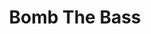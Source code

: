 ---
title: "Bomb The Bass"
summary: "Bomb the Bass is an electronic music alias of English musician and producer Timothy Simenon.As a name, Bomb the Bass came from Simenon's approach to collaging and mixing sounds whilst DJing in the mid- to late 1980s; he says \"samples were either scratched in live or sampled and looped on top of the rhythm section. So the concept was one of bombing the bass line with different ideas, with a collage of sounds. Bombing was a graffiti term for writing, like people would 'bomb' trains or whatever.\""
slug: "bomb-the-bass"
image: "bomb-the-bass.jpg"
apple_music_artist_url: "https://music.apple.com/gb/artist/bomb-the-bass/39860972"
wikipedia_url: "https://en.wikipedia.org/wiki/Bomb_the_Bass"
---